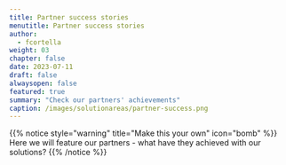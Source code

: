 ```yaml
---
title: Partner success stories
menutitle: Partner success stories
author: 
  - fcortella
weight: 03
chapter: false
date: 2023-07-11
draft: false
alwaysopen: false
featured: true
summary: "Check our partners' achievements"
caption: /images/solutionareas/partner-success.png
---
```

{{% notice style="warning" title="Make this your own" icon="bomb" %}}
Here we will feature our partners - what have they achieved with our solutions?
{{% /notice %}}
